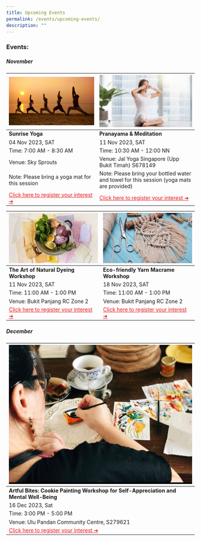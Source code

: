 ```yaml
---
title: Upcoming Events
permalink: /events/upcoming-events/
description: ""
---
```

### Events:


##### **November**

|![](/images/sunrise%20yoga.png)|![](/images/hbkt%20microsite%20-%20event%20photos%20.png)|
| -------- | -------- |
| **Sunrise Yoga** | **Pranayama &amp; Meditation** |
|04 Nov 2023, SAT  | 11 Nov 2023, SAT |
| Time: 7:00 AM - 8:30 AM | Time: 10:30 AM - 12:00 NN |
| Venue: Sky Sprouts | Venue: Jal Yoga Singapore (Upp Bukit Timah) S678149 |
| Note: Please bring a yoga mat for this session | Note: Please bring your bottled water and towel for this session (yoga mats are provided) 
| <a style="color: #e41b23 !important;" href="https://www.onepa.gov.sg/events/lean-on-me-sunrise-yoga-and-conversations-on-mental-wellbeing-28956670">Click here to register your interest ➜</a> | <a style="color: #e41b23 !important;" href="https://www.onepa.gov.sg/events/lean-on-me-pranayama-meditation-27206549">Click here to register your interest ➜</a>

|![](/images/natural%20dye.png)|![](/images/yarn%20macrame.png)|
| -------- | -------- |
| **The Art of Natural Dyeing Workshop** | **Eco-friendly Yarn Macrame Workshop** |
|11 Nov 2023, SAT | 18 Nov 2023, SAT|
| Time: 11:00 AM - 1:00 PM | Time: 11:00 AM - 1:00 PM |
| Venue: Bukit Panjang RC Zone 2 | Venue: Bukit Panjang RC Zone 2 |
| <a style="color: #e41b23 !important;" href="https://www.onepa.gov.sg/events/lean-on-me-the-alchemy-of-natural-dye-67581136">Click here to register your interest ➜</a> | <a style="color: #e41b23 !important;" href="https://www.onepa.gov.sg/events/lean-on-me-from-wardrobe-to-wall-eco-friendly-yarn-macrame-24966538">Click here to register your interest ➜</a>

##### **December**

|![Artful Bites: Cookie Painting Workshop for Self-Appreciation and Mental Well-Being](/images/photo_2023-10-11_10-07-19.jpg)|
| -------- |
| **Artful Bites: Cookie Painting Workshop for Self-Appreciation and Mental Well-Being**|
| 16 Dec 2023, Sat |
|Time: 3:00 PM - 5:00 PM|
| Venue: Ulu Pandan Community Centre, S279621|
|<a style="color: #e41b23 !important;" href="https://www.onepa.gov.sg/events/lean-on-me-savouring-memories-creative-expression-through-the-art-of-mindful-dessert-and-tea-pairing-34763128">Click here to register your interest ➜</a> |